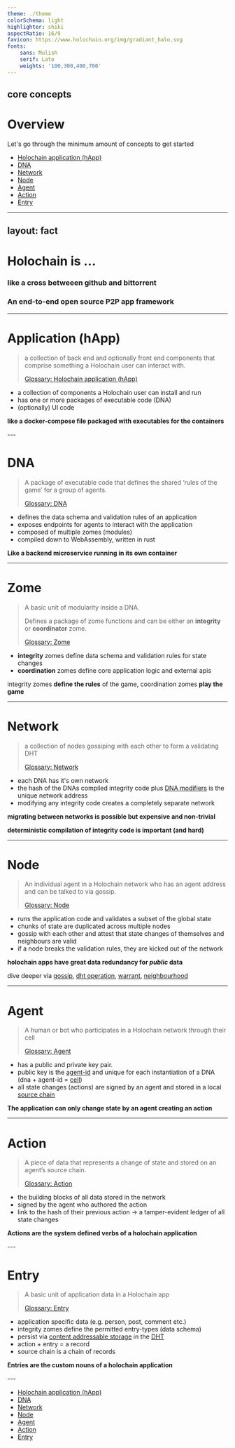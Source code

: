 ```yaml
---
theme: ./theme
colorSchema: light
highlighter: shiki
aspectRatio: 16/9
favicon: https://www.holochain.org/img/gradiant_halo.svg
fonts:
    sans: Mulish
    serif: Lato
    weights: '100,300,400,700'
---
```

core concepts
---

# Overview

Let's go through the minimum amount of concepts to get started

- [Holochain application (hApp)](https://developer.holochain.org/resources/glossary/#application-app)
- [DNA](https://developer.holochain.org/resources/glossary/#dna)
- [Network](https://developer.holochain.org/resources/glossary/#network)
- [Node](https://developer.holochain.org/resources/glossary/#node)
- [Agent](https://developer.holochain.org/resources/glossary/#agent)
- [Action](https://developer.holochain.org/resources/glossary/#record)
- [Entry](https://developer.holochain.org/resources/glossary/#entry)

---
layout: fact
---

# Holochain is ...

<v-clicks> 

### like a cross betweeen github and bittorrent 

### An end-to-end open source P2P app framework

</v-clicks>

---

# Application (hApp)

> a collection of back end and optionally front end components that comprise something a Holochain user can interact with.
> 
> [Glossary: Holochain application (hApp)](https://developer.holochain.org/resources/glossary/#application-app)

<v-clicks>

- a collection of components a Holochain user can install and run
- has one or more packages of executable code (DNA)
- (optionally) UI code

</v-clicks>

<v-click> 

**like a docker-compose file packaged with executables for the containers**

</v-click>
---

# DNA

> A package of executable code that defines the shared ‘rules of the game’ for a group of agents.
> 
> [Glossary: DNA](https://developer.holochain.org/resources/glossary/#dna)

<v-clicks>

- defines the data schema and validation rules of an application
- exposes endpoints for agents to interact with the application
- composed of multiple zomes (modules)
- compiled down to WebAssembly, written in rust

</v-clicks>

<v-click>

**Like a backend microservice running in its own container**

</v-click>

---

# Zome

> A basic unit of modularity inside a DNA. 
> 
> Defines a package of zome functions and can be either an **integrity** or **coordinator** zome.
>
> [Glossary: Zome](https://developer.holochain.org/resources/glossary/#zome)

<v-clicks>

- **integrity** zomes define data schema and validation rules for state changes
- **coordination** zomes define core application logic and external apis

</v-clicks>

<v-clicks>

integrity zomes **define the rules** of the game, coordination zomes **play the game**

</v-clicks>

---

# Network

> a collection of nodes gossiping with each other to form a validating DHT
> 
> [Glossary: Network](https://developer.holochain.org/resources/glossary/#network)

<v-clicks>

- each DNA has it's own network 
- the hash of the DNAs compiled integrity code plus [DNA modifiers](https://developer.holochain.org/resources/glossary/#dna-modifiers) is the unique network address
- modifying any integrity code creates a completely separate network

</v-clicks>

<v-clicks>

**migrating between networks is possible but expensive and non-trivial**

**deterministic compilation of integrity code is important (and hard)**

</v-clicks>

---

# Node

> An individual agent in a Holochain network who has an agent address and can be talked to via gossip.
> 
> [Glossary: Node](https://developer.holochain.org/resources/glossary/#node)

<v-clicks>

- runs the application code and validates a subset of the global state
- chunks of state are duplicated across multiple nodes 
- gossip with each other and attest that state changes of themselves and neighbours are valid
- if a node breaks the validation rules, they are kicked out of the network

</v-clicks>

<v-clicks>

**holochain apps have great data redundancy for *public* data**

dive deeper via [gossip](https://developer.holochain.org/resources/glossary/#gossip), [dht operation](https://developer.holochain.org/resources/glossary/#dht-operation), [warrant](https://developer.holochain.org/resources/glossary/#warrant), [neighbourhood](https://developer.holochain.org/resources/glossary/#neighborhood)

</v-clicks>

---

# Agent

> A human or bot who participates in a Holochain network through their cell
> 
> [Glossary: Agent](https://developer.holochain.org/resources/glossary/#agent)

<v-clicks>

- has a public and private key pair. 
- public key is the [agent-id](https://developer.holochain.org/resources/glossary/#agent-id) and unique for each instantiation of a DNA (dna + agent-id = [cell](https://developer.holochain.org/resources/glossary/#cell))
- all state changes (actions) are signed by an agent and stored in a local [source chain](https://developer.holochain.org/resources/glossary/#source-chain)
</v-clicks>

<v-clicks>

**The application can only change state by an agent creating an action**

</v-clicks>

---

# Action

> A piece of data that represents a change of state and stored on an agent’s source chain.
>
> 
> [Glossary: Action](https://developer.holochain.org/resources/glossary/#action)

<v-clicks>

- the building blocks of all data stored in the network
- signed by the agent who authored the action
- link to the hash of their previous action -> a tamper-evident ledger of all state changes

</v-clicks>

<v-click>

**Actions are the system defined verbs of a holochain application**

</v-click>
---

# Entry

> A basic unit of application data in a Holochain app
> 
> [Glossary: Entry](https://developer.holochain.org/resources/glossary/#entry)

<v-clicks>

- application specific data (e.g. person, post, comment etc.)
- integrity zomes define the permitted entry-types (data schema)
- persist via [content addressable storage](https://developer.holochain.org/resources/glossary/#content-addressable-storage-cas) in the [DHT](https://developer.holochain.org/resources/glossary/#distributed-hash-table-dht)
- action + entry = a record
- source chain is a chain of records

</v-clicks>

<v-click>

**Entries are the custom nouns of a holochain application** 

</v-click>
---

- [Holochain application (hApp)](https://developer.holochain.org/resources/glossary/#application-app)
- [DNA](https://developer.holochain.org/resources/glossary/#dna)
- [Network](https://developer.holochain.org/resources/glossary/#network)
- [Node](https://developer.holochain.org/resources/glossary/#node)
- [Agent](https://developer.holochain.org/resources/glossary/#agent)
- [Action](https://developer.holochain.org/resources/glossary/#record)
- [Entry](https://developer.holochain.org/resources/glossary/#entry)
